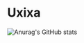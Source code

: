 # Uxixa

![Anurag's GitHub stats](https://github-readme-stats.vercel.app/apiUxixa=anuraghazra&show_icons=true&theme=transparent)
